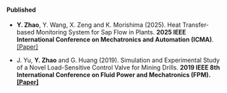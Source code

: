 #### Published

- <strong>Y. Zhao</strong>, Y. Wang, X. Zeng and K. Morishima (2025). Heat Transfer-based Monitoring System for Sap Flow in Plants. <strong>2025 IEEE International Conference on Mechatronics and Automation (ICMA)</strong>. [[Paper]](https://doi.org/10.1109/ICMA65362.2025.11120751)

- J. Yu, <strong>Y. Zhao</strong> and G. Huang (2019). Simulation and Experimental Study of a Novel Load-Sensitive Control Valve for Mining Drills. <strong>2019 IEEE 8th International Conference on Fluid Power and Mechatronics (FPM)<strong>. [[Paper]](https://doi.org/10.1109/FPM45753.2019.9035897)